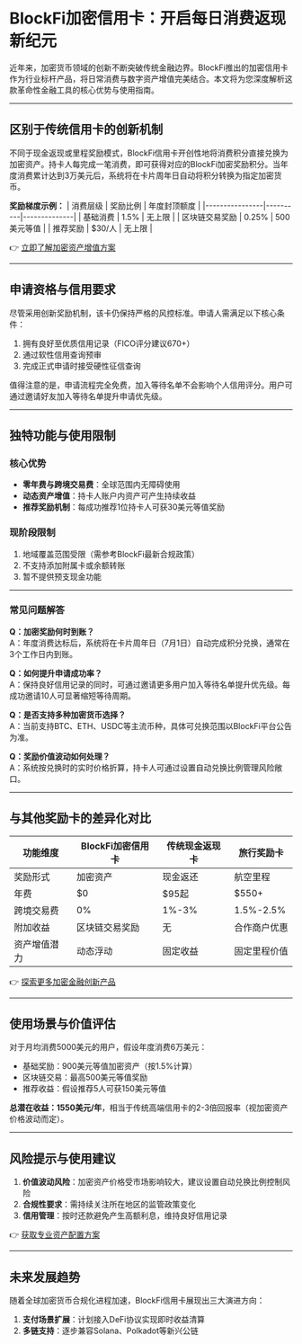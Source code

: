 # BlockFi加密信用卡：开启每日消费返现新纪元

近年来，加密货币领域的创新不断突破传统金融边界。BlockFi推出的加密信用卡作为行业标杆产品，将日常消费与数字资产增值完美结合。本文将为您深度解析这款革命性金融工具的核心优势与使用指南。

---

## 区别于传统信用卡的创新机制

不同于现金返现或里程奖励模式，BlockFi信用卡开创性地将消费积分直接兑换为加密资产。持卡人每完成一笔消费，即可获得对应的BlockFi加密奖励积分。当年度消费累计达到3万美元后，系统将在卡片周年日自动将积分转换为指定加密货币。

**奖励梯度示例：**
| 消费层级       | 奖励比例 | 年度封顶额度 |
|----------------|----------|--------------|
| 基础消费       | 1.5%     | 无上限       |
| 区块链交易奖励 | 0.25%    | 500美元等值  |
| 推荐奖励       | $30/人   | 无上限       |

👉 [立即了解加密资产增值方案](https://bit.ly/okx_welcome)

---

## 申请资格与信用要求

尽管采用创新奖励机制，该卡仍保持严格的风控标准。申请人需满足以下核心条件：
1. 拥有良好至优质信用记录（FICO评分建议670+）
2. 通过软性信用查询预审
3. 完成正式申请时接受硬性征信查询

值得注意的是，申请流程完全免费，加入等待名单不会影响个人信用评分。用户可通过邀请好友加入等待名单提升申请优先级。

---

## 独特功能与使用限制

### 核心优势
- **零年费与跨境交易费**：全球范围内无障碍使用
- **动态资产增值**：持卡人账户内资产可产生持续收益
- **推荐奖励机制**：每成功推荐1位持卡人可获30美元等值奖励

### 现阶段限制
1. 地域覆盖范围受限（需参考BlockFi最新合规政策）
2. 不支持添加附属卡或余额转账
3. 暂不提供预支现金功能

---

### 常见问题解答

**Q：加密奖励何时到账？**  
A：年度消费达标后，系统将在卡片周年日（7月1日）自动完成积分兑换，通常在3个工作日内到账。

**Q：如何提升申请成功率？**  
A：保持良好信用记录的同时，可通过邀请更多用户加入等待名单提升优先级。每成功邀请10人可显著缩短等待周期。

**Q：是否支持多种加密货币选择？**  
A：当前支持BTC、ETH、USDC等主流币种，具体可兑换范围以BlockFi平台公告为准。

**Q：奖励价值波动如何处理？**  
A：系统按兑换时的实时价格折算，持卡人可通过设置自动兑换比例管理风险敞口。

---

## 与其他奖励卡的差异化对比

| 功能维度       | BlockFi加密信用卡 | 传统现金返现卡 | 旅行奖励卡     |
|----------------|------------------|----------------|----------------|
| 奖励形式       | 加密资产         | 现金返还       | 航空里程       |
| 年费           | $0               | $95起          | $550+          |
| 跨境交易费     | 0%               | 1%-3%          | 1.5%-2.5%      |
| 附加收益       | 区块链交易奖励   | 无             | 合作商户优惠   |
| 资产增值潜力   | 动态浮动         | 固定收益       | 固定里程价值   |

👉 [探索更多加密金融创新产品](https://bit.ly/okx_welcome)

---

## 使用场景与价值评估

对于月均消费5000美元的用户，假设年度消费6万美元：
- 基础奖励：900美元等值加密资产（按1.5%计算）
- 区块链交易：最高500美元等值奖励
- 推荐收益：假设推荐5人可获150美元等值

**总潜在收益：1550美元/年**，相当于传统高端信用卡的2-3倍回报率（视加密资产价格波动而定）。

---

## 风险提示与使用建议

1. **价值波动风险**：加密资产价格受市场影响较大，建议设置自动兑换比例控制风险
2. **合规性要求**：需持续关注所在地区的监管政策变化
3. **信用管理**：按时还款避免产生高额利息，维持良好信用记录

👉 [获取专业资产配置方案](https://bit.ly/okx_welcome)

---

## 未来发展趋势

随着全球加密货币合规化进程加速，BlockFi信用卡展现出三大演进方向：
1. **支付场景扩展**：计划接入DeFi协议实现即时收益清算
2. **多链支持**：逐步兼容Solana、Polkadot等新兴公链
